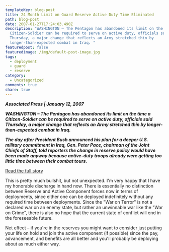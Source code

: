 ```yaml
---
templateKey: blog-post
title: 24 Month Limit on Guard Reserve Active Duty Time Eliminated
path: blog-post
date: 2007-01-27T17:24:03.490Z
description: "WASHINGTON – The Pentagon has abandoned its limit on the time a
  Citizen-Soldier can be required to serve on active duty, officials said
  Thursday, a major change that reflects an Army stretched thin by
  longer-than-expected combat in Iraq. "
featuredpost: false
featuredimage: /img/default-post-image.jpg
tags:
  - deployment
  - guard
  - reserve
category:
  - Uncategorized
comments: true
share: true
---
```

<!--StartFragment-->

***Associated Press | January 12, 2007***

***WASHINGTON – The Pentagon has abandoned its limit on the time a Citizen-Soldier can be required to serve on active duty, officials said Thursday, a major change that reflects an Army stretched thin by longer-than-expected combat in Iraq.***

***The day after President Bush announced his plan for a deeper U.S. military commitment in Iraq, Gen. Peter Pace, chairman of the Joint Chiefs of Staff, told reporters the change in reserve policy would have been made anyway because active-duty troops already were getting too little time between their combat tours.***

[Read the full story](http://www.military.com/NewsContent/0,13319,122088,00.html?ESRC=marine.nl)

This is pretty much bullshit, but not unexpected. I'm very happy that I have my honorable discharge in hand now. There is essentially no distinction between Reserve and Active Component forces now in terms of deployments, since either one can be deployed indefinitely without any required time between deployments. Since the "War on Terror" is not a declared war on an enemy state, but rather an unwinnable war like the "War on Crime", there is also no hope that the current state of conflict will end in the foreseeable future.

Net effect – if you're in the reserves you might want to consider just putting your life on hold and join the active component (if possible) since the pay, advancement, and benefits are all better and you'll probably be deploying about as much either way.

<!--EndFragment-->